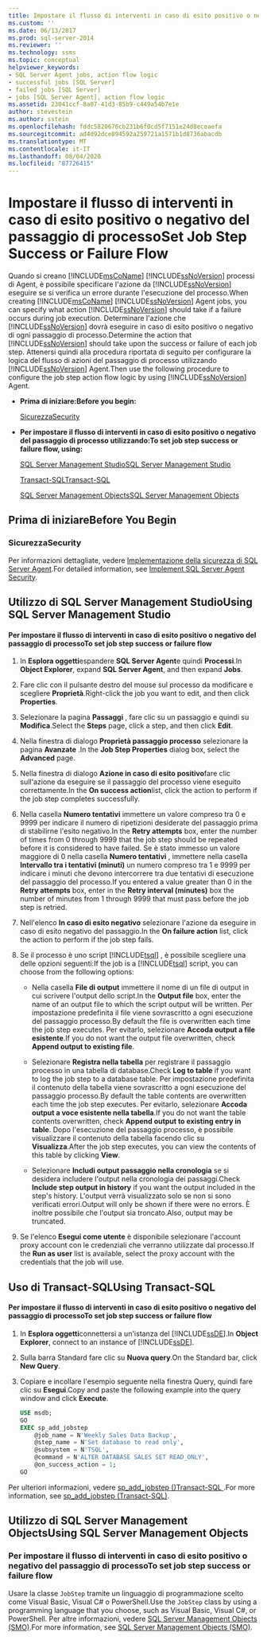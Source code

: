 ```yaml
---
title: Impostare il flusso di interventi in caso di esito positivo o negativo del passaggio di processo | Microsoft Docs
ms.custom: ''
ms.date: 06/13/2017
ms.prod: sql-server-2014
ms.reviewer: ''
ms.technology: ssms
ms.topic: conceptual
helpviewer_keywords:
- SQL Server Agent jobs, action flow logic
- successful jobs [SQL Server]
- failed jobs [SQL Server]
- jobs [SQL Server Agent], action flow logic
ms.assetid: 23041ccf-8a07-41d3-85b9-c449a54b7e1e
author: stevestein
ms.author: sstein
ms.openlocfilehash: fddc5820676cb231b6f0cd5f7151e24d8eceaefa
ms.sourcegitcommit: ad4d92dce894592a259721a1571b1d8736abacdb
ms.translationtype: MT
ms.contentlocale: it-IT
ms.lasthandoff: 08/04/2020
ms.locfileid: "87726415"
---
```

# <a name="set-job-step-success-or-failure-flow"></a><span data-ttu-id="80546-102">Impostare il flusso di interventi in caso di esito positivo o negativo del passaggio di processo</span><span class="sxs-lookup"><span data-stu-id="80546-102">Set Job Step Success or Failure Flow</span></span>
  <span data-ttu-id="80546-103">Quando si creano [!INCLUDE[msCoName](../../includes/msconame-md.md)] [!INCLUDE[ssNoVersion](../../includes/ssnoversion-md.md)] processi di Agent, è possibile specificare l'azione da [!INCLUDE[ssNoVersion](../../includes/ssnoversion-md.md)] eseguire se si verifica un errore durante l'esecuzione del processo.</span><span class="sxs-lookup"><span data-stu-id="80546-103">When creating [!INCLUDE[msCoName](../../includes/msconame-md.md)] [!INCLUDE[ssNoVersion](../../includes/ssnoversion-md.md)] Agent jobs, you can specify what action [!INCLUDE[ssNoVersion](../../includes/ssnoversion-md.md)] should take if a failure occurs during job execution.</span></span> <span data-ttu-id="80546-104">Determinare l'azione che [!INCLUDE[ssNoVersion](../../includes/ssnoversion-md.md)] dovrà eseguire in caso di esito positivo o negativo di ogni passaggio di processo.</span><span class="sxs-lookup"><span data-stu-id="80546-104">Determine the action that [!INCLUDE[ssNoVersion](../../includes/ssnoversion-md.md)] should take upon the success or failure of each job step.</span></span> <span data-ttu-id="80546-105">Attenersi quindi alla procedura riportata di seguito per configurare la logica del flusso di azioni del passaggio di processo utilizzando [!INCLUDE[ssNoVersion](../../includes/ssnoversion-md.md)] Agent.</span><span class="sxs-lookup"><span data-stu-id="80546-105">Then use the following procedure to configure the job step action flow logic by using [!INCLUDE[ssNoVersion](../../includes/ssnoversion-md.md)] Agent.</span></span>  
  
-   <span data-ttu-id="80546-106">**Prima di iniziare:**</span><span class="sxs-lookup"><span data-stu-id="80546-106">**Before you begin:**</span></span>  
  
     [<span data-ttu-id="80546-107">Sicurezza</span><span class="sxs-lookup"><span data-stu-id="80546-107">Security</span></span>](#Security)  
  
-   <span data-ttu-id="80546-108">**Per impostare il flusso di interventi in caso di esito positivo o negativo del passaggio di processo utilizzando:**</span><span class="sxs-lookup"><span data-stu-id="80546-108">**To set job step success or failure flow, using:**</span></span>  
  
     [<span data-ttu-id="80546-109">SQL Server Management Studio</span><span class="sxs-lookup"><span data-stu-id="80546-109">SQL Server Management Studio</span></span>](#SSMS)  
  
     [<span data-ttu-id="80546-110">Transact-SQL</span><span class="sxs-lookup"><span data-stu-id="80546-110">Transact-SQL</span></span>](#TSQL)  
  
     [<span data-ttu-id="80546-111">SQL Server Management Objects</span><span class="sxs-lookup"><span data-stu-id="80546-111">SQL Server Management Objects</span></span>](#SMO)  
  
## <a name="before-you-begin"></a><span data-ttu-id="80546-112">Prima di iniziare</span><span class="sxs-lookup"><span data-stu-id="80546-112">Before You Begin</span></span>  
  
###  <a name="security"></a><a name="Security"></a> <span data-ttu-id="80546-113">Sicurezza</span><span class="sxs-lookup"><span data-stu-id="80546-113">Security</span></span>  
 <span data-ttu-id="80546-114">Per informazioni dettagliate, vedere [Implementazione della sicurezza di SQL Server Agent](implement-sql-server-agent-security.md).</span><span class="sxs-lookup"><span data-stu-id="80546-114">For detailed information, see [Implement SQL Server Agent Security](implement-sql-server-agent-security.md).</span></span>  
  
##  <a name="using-sql-server-management-studio"></a><a name="SSMS"></a> <span data-ttu-id="80546-115">Utilizzo di SQL Server Management Studio</span><span class="sxs-lookup"><span data-stu-id="80546-115">Using SQL Server Management Studio</span></span>  
  
#### <a name="to-set-job-step-success-or-failure-flow"></a><span data-ttu-id="80546-116">Per impostare il flusso di interventi in caso di esito positivo o negativo del passaggio di processo</span><span class="sxs-lookup"><span data-stu-id="80546-116">To set job step success or failure flow</span></span>  
  
1.  <span data-ttu-id="80546-117">In **Esplora oggetti**espandere **SQL Server Agent**e quindi **Processi**.</span><span class="sxs-lookup"><span data-stu-id="80546-117">In **Object Explorer**, expand **SQL Server Agent**, and then expand **Jobs**.</span></span>  
  
2.  <span data-ttu-id="80546-118">Fare clic con il pulsante destro del mouse sul processo da modificare e scegliere **Proprietà**.</span><span class="sxs-lookup"><span data-stu-id="80546-118">Right-click the job you want to edit, and then click **Properties**.</span></span>  
  
3.  <span data-ttu-id="80546-119">Selezionare la pagina **Passaggi** , fare clic su un passaggio e quindi su **Modifica**.</span><span class="sxs-lookup"><span data-stu-id="80546-119">Select the **Steps** page, click a step, and then click **Edit**.</span></span>  
  
4.  <span data-ttu-id="80546-120">Nella finestra di dialogo **Proprietà passaggio processo** selezionare la pagina **Avanzate** .</span><span class="sxs-lookup"><span data-stu-id="80546-120">In the **Job Step Properties** dialog box, select the **Advanced** page.</span></span>  
  
5.  <span data-ttu-id="80546-121">Nella finestra di dialogo **Azione in caso di esito positivo**fare clic sull'azione da eseguire se il passaggio del processo viene eseguito correttamente.</span><span class="sxs-lookup"><span data-stu-id="80546-121">In the **On success action**list, click the action to perform if the job step completes successfully.</span></span>  
  
6.  <span data-ttu-id="80546-122">Nella casella **Numero tentativi** immettere un valore compreso tra 0 e 9999 per indicare il numero di ripetizioni desiderate del passaggio prima di stabilirne l'esito negativo.</span><span class="sxs-lookup"><span data-stu-id="80546-122">In the **Retry attempts** box, enter the number of times from 0 through 9999 that the job step should be repeated before it is considered to have failed.</span></span> <span data-ttu-id="80546-123">Se è stato immesso un valore maggiore di 0 nella casella **Numero tentativi** , immettere nella casella **Intervallo tra i tentativi (minuti)** un numero compreso tra 1 e 9999 per indicare i minuti che devono intercorrere tra due tentativi di esecuzione del passaggio del processo.</span><span class="sxs-lookup"><span data-stu-id="80546-123">If you entered a value greater than 0 in the **Retry attempts** box, enter in the **Retry interval (minutes)** box the number of minutes from 1 through 9999 that must pass before the job step is retried.</span></span>  
  
7.  <span data-ttu-id="80546-124">Nell'elenco **In caso di esito negativo** selezionare l'azione da eseguire in caso di esito negativo del passaggio.</span><span class="sxs-lookup"><span data-stu-id="80546-124">In the **On failure action** list, click the action to perform if the job step fails.</span></span>  
  
8.  <span data-ttu-id="80546-125">Se il processo è uno script [!INCLUDE[tsql](../../includes/tsql-md.md)] , è possibile scegliere una delle opzioni seguenti:</span><span class="sxs-lookup"><span data-stu-id="80546-125">If the job is a [!INCLUDE[tsql](../../includes/tsql-md.md)] script, you can choose from the following options:</span></span>  
  
    -   <span data-ttu-id="80546-126">Nella casella **File di output** immettere il nome di un file di output in cui scrivere l'output dello script.</span><span class="sxs-lookup"><span data-stu-id="80546-126">In the **Output file** box, enter the name of an output file to which the script output will be written.</span></span> <span data-ttu-id="80546-127">Per impostazione predefinita il file viene sovrascritto a ogni esecuzione del passaggio processo.</span><span class="sxs-lookup"><span data-stu-id="80546-127">By default the file is overwritten each time the job step executes.</span></span> <span data-ttu-id="80546-128">Per evitarlo, selezionare **Accoda output a file esistente**.</span><span class="sxs-lookup"><span data-stu-id="80546-128">If you do not want the output file overwritten, check **Append output to existing file**.</span></span>  
  
    -   <span data-ttu-id="80546-129">Selezionare **Registra nella tabella** per registrare il passaggio processo in una tabella di database.</span><span class="sxs-lookup"><span data-stu-id="80546-129">Check **Log to table** if you want to log the job step to a database table.</span></span> <span data-ttu-id="80546-130">Per impostazione predefinita il contenuto della tabella viene sovrascritto a ogni esecuzione del passaggio processo.</span><span class="sxs-lookup"><span data-stu-id="80546-130">By default the table contents are overwritten each time the job step executes.</span></span> <span data-ttu-id="80546-131">Per evitarlo, selezionare **Accoda output a voce esistente nella tabella**.</span><span class="sxs-lookup"><span data-stu-id="80546-131">If you do not want the table contents overwritten, check **Append output to existing entry in table**.</span></span> <span data-ttu-id="80546-132">Dopo l'esecuzione del passaggio processo, è possibile visualizzare il contenuto della tabella facendo clic su **Visualizza**.</span><span class="sxs-lookup"><span data-stu-id="80546-132">After the job step executes, you can view the contents of this table by clicking **View**.</span></span>  
  
    -   <span data-ttu-id="80546-133">Selezionare **Includi output passaggio nella cronologia** se si desidera includere l'output nella cronologia dei passaggi.</span><span class="sxs-lookup"><span data-stu-id="80546-133">Check **Include step output in history** if you want the output included in the step's history.</span></span> <span data-ttu-id="80546-134">L'output verrà visualizzato solo se non si sono verificati errori.</span><span class="sxs-lookup"><span data-stu-id="80546-134">Output will only be shown if there were no errors.</span></span> <span data-ttu-id="80546-135">È inoltre possibile che l'output sia troncato.</span><span class="sxs-lookup"><span data-stu-id="80546-135">Also, output may be truncated.</span></span>  
  
9. <span data-ttu-id="80546-136">Se l'elenco **Esegui come utente** è disponibile selezionare l'account proxy account con le credenziali che verranno utilizzate dal processo.</span><span class="sxs-lookup"><span data-stu-id="80546-136">If the **Run as user** list is available, select the proxy account with the credentials that the job will use.</span></span>  
  
##  <a name="using-transact-sql"></a><a name="TSQL"></a> <span data-ttu-id="80546-137">Uso di Transact-SQL</span><span class="sxs-lookup"><span data-stu-id="80546-137">Using Transact-SQL</span></span>  
  
#### <a name="to-set-job-step-success-or-failure-flow"></a><span data-ttu-id="80546-138">Per impostare il flusso di interventi in caso di esito positivo o negativo del passaggio di processo</span><span class="sxs-lookup"><span data-stu-id="80546-138">To set job step success or failure flow</span></span>  
  
1.  <span data-ttu-id="80546-139">In **Esplora oggetti**connettersi a un'istanza del [!INCLUDE[ssDE](../../includes/ssde-md.md)].</span><span class="sxs-lookup"><span data-stu-id="80546-139">In **Object Explorer**, connect to an instance of [!INCLUDE[ssDE](../../includes/ssde-md.md)].</span></span>  
  
2.  <span data-ttu-id="80546-140">Sulla barra Standard fare clic su **Nuova query**.</span><span class="sxs-lookup"><span data-stu-id="80546-140">On the Standard bar, click **New Query**.</span></span>  
  
3.  <span data-ttu-id="80546-141">Copiare e incollare l'esempio seguente nella finestra Query, quindi fare clic su **Esegui**.</span><span class="sxs-lookup"><span data-stu-id="80546-141">Copy and paste the following example into the query window and click **Execute**.</span></span>  
  
    ```sql
    USE msdb;  
    GO  
    EXEC sp_add_jobstep  
        @job_name = N'Weekly Sales Data Backup',  
        @step_name = N'Set database to read only',  
        @subsystem = N'TSQL',  
        @command = N'ALTER DATABASE SALES SET READ_ONLY',   
        @on_success_action = 1;  
    GO  
    ```  
  
 <span data-ttu-id="80546-142">Per ulteriori informazioni, vedere [sp_add_jobstep &#40;&#41;Transact-SQL ](/sql/relational-databases/system-stored-procedures/sp-add-jobstep-transact-sql).</span><span class="sxs-lookup"><span data-stu-id="80546-142">For more information, see [sp_add_jobstep &#40;Transact-SQL&#41;](/sql/relational-databases/system-stored-procedures/sp-add-jobstep-transact-sql).</span></span>  
  
##  <a name="using-sql-server-management-objects"></a><a name="SMO"></a><span data-ttu-id="80546-143">Utilizzo di SQL Server Management Objects</span><span class="sxs-lookup"><span data-stu-id="80546-143">Using SQL Server Management Objects</span></span>  

### <a name="to-set-job-step-success-or-failure-flow"></a><span data-ttu-id="80546-144">Per impostare il flusso di interventi in caso di esito positivo o negativo del passaggio di processo</span><span class="sxs-lookup"><span data-stu-id="80546-144">To set job step success or failure flow</span></span>
  
 <span data-ttu-id="80546-145">Usare la classe `JobStep` tramite un linguaggio di programmazione scelto come Visual Basic, Visual C# o PowerShell.</span><span class="sxs-lookup"><span data-stu-id="80546-145">Use the `JobStep` class by using a programming language that you choose, such as Visual Basic, Visual C#, or PowerShell.</span></span> <span data-ttu-id="80546-146">Per altre informazioni, vedere [SQL Server Management Objects (SMO)](https://msdn.microsoft.com/library/ms162169.aspx).</span><span class="sxs-lookup"><span data-stu-id="80546-146">For more information, see [SQL Server Management Objects (SMO)](https://msdn.microsoft.com/library/ms162169.aspx).</span></span>  
